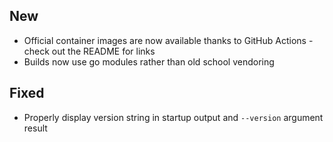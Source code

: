 ## New
 - Official container images are now available thanks to GitHub Actions - check out the README for links
 - Builds now use go modules rather than old school vendoring

## Fixed
 - Properly display version string in startup output and `--version` argument result

